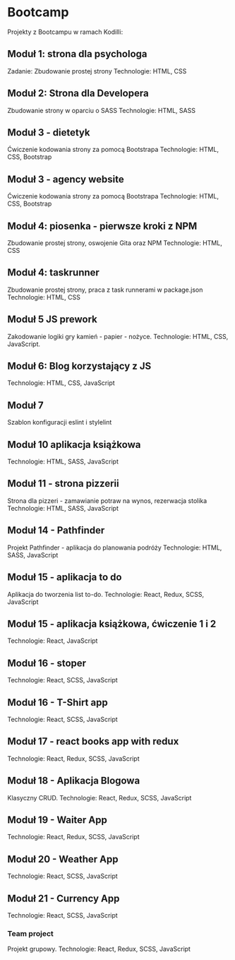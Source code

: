 # Bootcamp

Projekty z Bootcampu w ramach Kodilli:

## Moduł 1: strona dla psychologa

Zadanie: Zbudowanie prostej strony
Technologie: HTML, CSS

## Moduł 2: Strona dla Developera

Zbudowanie strony w oparciu o SASS
Technologie: HTML, SASS

## Moduł 3 - dietetyk

Ćwiczenie kodowania strony za pomocą Bootstrapa
Technologie: HTML, CSS, Bootstrap

## Moduł 3 - agency website

Ćwiczenie kodowania strony za pomocą Bootstrapa
Technologie: HTML, CSS, Bootstrap

## Moduł 4: piosenka - pierwsze kroki z NPM

Zbudowanie prostej strony, oswojenie Gita oraz NPM
Technologie: HTML, CSS

## Moduł 4: taskrunner

Zbudowanie prostej strony, praca z task runnerami w package.json
Technologie: HTML, CSS

## Moduł 5 JS prework

Zakodowanie logiki gry kamień - papier - nożyce.
Technologie: HTML, CSS, JavaScript.

## Moduł 6: Blog korzystający z JS

Technologie: HTML, CSS, JavaScript

## Moduł 7

Szablon konfiguracji eslint i stylelint

## Moduł 10 aplikacja książkowa

Technologie: HTML, SASS, JavaScript

## Moduł 11 - strona pizzerii

Strona dla pizzeri - zamawianie potraw na wynos, rezerwacja stolika
Technologie: HTML, SASS, JavaScript

## Moduł 14 - Pathfinder

Projekt Pathfinder - aplikacja do planowania podróży
Technologie: HTML, SASS, JavaScript

## Moduł 15 - aplikacja to do

Aplikacja do tworzenia list to-do.
Technologie: React, Redux, SCSS, JavaScript

## Moduł 15 - aplikacja książkowa, ćwiczenie 1 i 2

Technologie: React, JavaScript

## Moduł 16 - stoper

Technologie: React, SCSS, JavaScript

## Moduł 16 - T-Shirt app

Technologie: React, SCSS, JavaScript

## Moduł 17 - react books app with redux

Technologie: React, Redux, SCSS, JavaScript

## Moduł 18 - Aplikacja Blogowa

Klasyczny CRUD.
Technologie: React, Redux, SCSS, JavaScript

## Moduł 19 - Waiter App

Technologie: React, Redux, SCSS, JavaScript

## Moduł 20 - Weather App

Technologie: React, SCSS, JavaScript

## Moduł 21 - Currency App

Technologie: React, SCSS, JavaScript

### Team project

Projekt grupowy.
Technologie: React, Redux, SCSS, JavaScript

